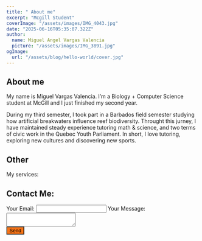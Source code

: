 ```yaml
---
title: " About me"
excerpt: "Mcgill Student"
coverImage: "/assets/images/IMG_4043.jpg"
date: "2025-06-16T05:35:07.322Z"
author:
  name: Miguel Angel Vargas Valencia
  picture: "/assets/images/IMG_3891.jpg"
ogImage:
  url: "/assets/blog/hello-world/cover.jpg"
---
```

## About me
My name is Miguel Vargas Valencia. I’m a Biology + Computer Science student at McGill and I just finished my second year.

During my third semester, I took part in a Barbados field semester studying how artificial breakwaters influence reef biodiversity. Throught this jurney, I have maintained steady experience tutoring math & science, and two terms of civic work in the Quebec Youth Parliament. In short, I love tutoring, exploring new cultures and discovering new sports.



## Other

  
My services:

## Contact Me:
<form action="https://formspree.io/f/mpwrlqlg" method="POST" class="space-y-4">
  <label class="block">
    <span class="text-sm text-gray-700">Your Email:</span>
    <input type="email" name="email" required class="w-full border px-3 py-2 rounded" />
  </label>
  <label class="block">
    <span class="text-sm text-gray-700">Your Message:</span>
    <textarea name="message" required class="w-full border px-3 py-2 rounded"></textarea>
  </label>
  <div class="pt-4">
  <button type="submit" class="text-white px-4 py-2 rounded font-semibold" style="background-color: #f97316;">
  Send
</button>

  </div>
</form>

